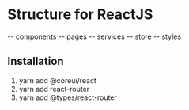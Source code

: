 # Structure for ReactJS

-- components
-- pages
-- services
-- store
-- styles

## Installation 
1. yarn add @coreui/react
2. yarn add react-router
3. yarn add @types/react-router